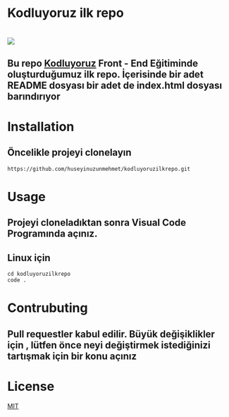 # Kodluyoruz ilk repo 
# ![](https://picsum.photos/id/1/200/300)






## Bu repo [Kodluyoruz](https://app.patika.dev) Front - End  Eğitiminde oluşturduğumuz ilk repo. İçerisinde bir adet README dosyası bir adet de index.html dosyası  barındırıyor

# Installation
## Öncelikle projeyi clonelayın

```
https://github.com/huseyinuzunmehmet/kodluyoruzilkrepo.git

```

# Usage
## Projeyi cloneladıktan sonra Visual Code Programında açınız.

## Linux için


```
cd kodluyoruzilkrepo
code .

```

# Contrubuting
## Pull requestler kabul edilir. Büyük değişiklikler için , lütfen önce neyi değiştirmek istediğinizi tartışmak için bir konu açınız

# License

[MIT](https://choosealicense.com/licenses/mit)